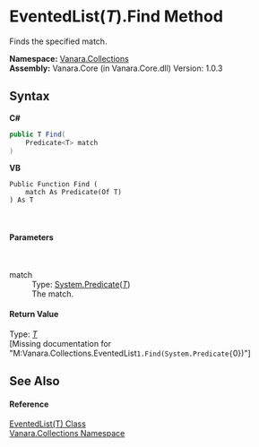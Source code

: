 # EventedList(*T*).Find Method 
 

Finds the specified match.

**Namespace:**&nbsp;<a href="062563b8-e616-d697-89ef-6de2b291d4a0">Vanara.Collections</a><br />**Assembly:**&nbsp;Vanara.Core (in Vanara.Core.dll) Version: 1.0.3

## Syntax

**C#**<br />
``` C#
public T Find(
	Predicate<T> match
)
```

**VB**<br />
``` VB
Public Function Find ( 
	match As Predicate(Of T)
) As T
```

<br />

#### Parameters
&nbsp;<dl><dt>match</dt><dd>Type: <a href="http://msdn2.microsoft.com/en-us/library/bfcke1bz" target="_blank">System.Predicate</a>(<a href="76b2d53b-475e-39f2-60e1-b6b89876e9a2">*T*</a>)<br />The match.</dd></dl>

#### Return Value
Type: <a href="76b2d53b-475e-39f2-60e1-b6b89876e9a2">*T*</a><br />\[Missing <returns> documentation for "M:Vanara.Collections.EventedList`1.Find(System.Predicate{`0})"\]

## See Also


#### Reference
<a href="76b2d53b-475e-39f2-60e1-b6b89876e9a2">EventedList(T) Class</a><br /><a href="062563b8-e616-d697-89ef-6de2b291d4a0">Vanara.Collections Namespace</a><br />